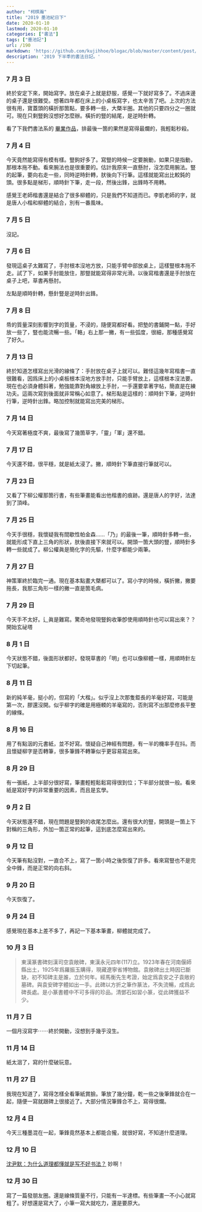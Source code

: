 ```yaml
---
author: "柯棋瀚"
title: "2019 墨池紀日下"
date: 2020-01-10
lastmod: 2020-01-10
categories: ["書法"]
tags: ["墨池記"]
url: /190
markdown: 'https://github.com/kujihhoe/blogac/blob/master/content/post/190墨池紀日下.md'
description: '2019 下半秊的書法日記。'
---
```


### 7 月 3 日

終於安定下來，開始寫字。放在桌子上就是舒服，感覺一下就好寫多了。不過床邊的桌子還是很難受。想著四年都在床上的小桌板寫字，也太辛苦了吧。上次的方法很有用，寶蓋頭的橫折那箇點，要多轉一些，大槩半圈。其他的只要四分之一圈就可。現在只剩豎鉤沒想好怎麼辦。橫折的豎的結尾，是逆時針轉。

看了下我們書法系的 [畢業作品](https://mp.weixin.qq.com/s/0dIgzmBlFcD03ldMvGwBow)，排最後一箇的果然是寫得最爛的，我輕鬆秒殺。

### 7 月 4 日

今天竟然能寫得有模有樣。豎鉤好多了。寫豎的時候一定要腕動，如果只是指動，那根本拖不動。看來腕法也是很重要的。估計我原來一直懸肘，沒怎麼用腕法。豎的起筆，要向右走一些，同時逆時針轉，肰後向下行筆。這樣就能寫出比較鈍的頭。很多點是梯形，順時針下筆，走一段，然後出鋒，出鋒時不用轉。

感覺王老師楷書還是結合了很多柳體的，只是我們不知道而已。李凱老師的字，就是唐人小楷和柳體的結合，別有一番風味。

### 7 月 5 日

沒記。

### 7 月 6 日

發現這桌子太難寫了，手肘根本沒地方放，只能手臂中部放桌上，這樣豎根本拖不走。試了下，如果手肘能放住，那豎就能寫得非常光滑。以後寫楷書還是手肘放在桌子上吧，草書再懸肘。

左點是順時針轉，懸針豎是逆時針出鋒。

### 7 月 8 日

帋的質量深刻影響到字的質量，不浸的，隨便寫都好看。把墊的書鋪開一點，手好放一些了，豎也能流暢一些。「輅」右上那一撇，有一些弧度，很細，那種感覺寫了好久。

### 7 月 13 日

終於知道怎樣寫出光滑的線條了：手肘放在桌子上就可以。難怪這幾年寫楷書一直很難看，因爲床上的小桌板根本沒地方放手肘，只能手臂放上，這樣根本沒法要。現在也必須身體斜著，勉強能靠對角線放上手肘，一手還要拿著字帖，簡直是在練功夫。這兩次寫到後面就非常稱心如意了。梯形點是這樣的：順時針下筆，逆時針行筆，逆時針出鋒。略加控制就能寫出完美的梯形。

### 7 月 14 日

今天寫著極度不爽，最後寫了幾箇草字，「靈」「軍」還不錯。

### 7 月 17 日

今天還不錯，很平穩，就是紙太浸了。撇，順時針下筆直接行筆就可以。

### 7 月 23 日

又看了下柳公權那箇行書，有些筆畫能看出他楷書的痕跡。還是唐人的字好，法達到了頂峰。

### 7 月 25 日

今天手很穩，我懷疑我有間歇性帕金森……「乃」的最後一筆，順時針多轉一些，就能形成下直上三角的形狀，肰後直接下來就可以。開頭一箇大頭的豎，順時針多轉一些就成了。柳公權眞是簡化字的先驅，什麼字都能少兩筆。

### 7 月 27 日

<v>神策軍</v>終於臨完一通。現在基本點畫大槩都可以了。寫小字的時候，橫折撇，撇要拖長，我那三角形一樣的撇一直是箇毛病。

### 7 月 29 日

今天手不太好。辶眞是難寫。驚奇地發現豎鉤收筆卽使用順時針也可以寫出來？？開始<v>玄祕塔</v>

### 8 月 1 日

今天狀態不錯，後面形狀都好。發現草書的「明」也可以像柳體一樣，用順時針左下切起筆。

### 8 月 11 日

新的純羊毫，挺小的，但寫的「大楷」。似乎沒上次那隻鉅長的羊毫好寫，可能是第一次，膠還沒開。似乎柳字的確是用極輭的羊毫寫的，否則寫不出那麼修長平整的線條。

### 8 月 16 日

用了有點洇的元書紙，並不好寫。懷疑自己神經有問題，有一半的機率手在抖。而且懷疑柳字是否轉筆，很多筆鋒不轉筆似乎更容易寫出來。

### 8 月 29 日

有一張紙，上半部分很好寫，筆畫輕輕鬆鬆寫得很到位；下半部分就很一般。看來紙是寫好字的非常重要的因素，而且是玄學。

### 9 月 2 日

今天狀態還不錯，現在問題是豎鉤的收尾怎麼出。還有很大的豎，開頭是一箇上下對稱的三角形，外加一箇正常的起筆，這到底怎麼寫出來的。

### 9 月 12 日

今天筆有點沒對，一直合不上，寫了一箇小時之後恢復了許多。看來寫豎也不是完全中鋒，而是正常的向右斜。

### 9 月 20 日

今天恢復了。

### 9 月 24 日

感覺現在基本上差不多了，再記一下基本筆畫，柳體就完成了。

### 10 月 3 日

> 東漢篆書碑刻<v>漢司空袁敞碑</v>，東漢永元四年(117)立。1923年春在河南偃師縣出土，1925年爲羅振玉購得，現藏遼寧省博物館。<v>袁敞碑</v>出土時因已斷缺，初不知碑主是誰，立於何年。經馬衡先生考證，始定爲袁安之子袁敞的墓碑。與<v>袁安碑</v>字體如出一手。此碑以方折之筆作篆法，不失流暢，成爲此碑長處。是小篆書體中不可多得的珍品。清鄧石如習小篆，從此碑獲益不少。

### 11 月 7 日

一個月沒寫字⋯⋯終於開動，沒想到手幾乎沒生。

### 11 月 14 日

紙太洇了，寫的什麼破玩意。

### 11 月 27 日

我現在知道了，寫得怎樣全看筆紙賞臉。筆放了幾分鐘，乾一些之後筆鋒就合在一起，隨便一寫就跟碑上很接近了。大部分情況筆鋒合不上，寫得很爛。

### 12 月 4 日

今天三種墨混在一起，筆鋒竟然基本上都能合攏，就很好寫，不知道什麼道理。

### 12 月 10 日

[沈尹默：为什么道理都懂就是写不好书法？](https://mp.weixin.qq.com/s/xXjKMOXB96cZYdSwo8rkmA?fbclid=IwAR3_nfHMGfv_cT-EW59uP8ISSUwRM0-kz_2h7HZb5hBma4A0nTCp7avLCNA) 妙啊！

### 12 月 30 日

寫了一篇發朋友圈。還是線條質量不行，只能有一半達標。有些筆畫一不小心就寫粗了。好想還是寫大了，小筆一寫大就吃力，還是要原大。